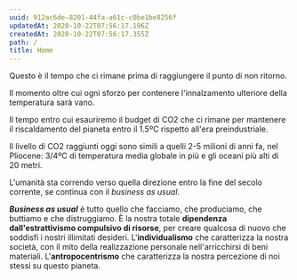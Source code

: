 ```yaml
---
uuid: 912ac6de-8201-44fa-a61c-c0be1be8256f
updatedAt: 2020-10-22T07:56:17.196Z
createdAt: 2020-10-22T07:56:17.355Z
path: /
title: Home
---
```


<CO2LeftBudgetCounter />

Questo è il tempo che ci rimane prima di raggiungere il punto di non ritorno.

Il momento oltre cui ogni sforzo per contenere l'innalzamento ulteriore della temperatura sarà vano.

Il tempo entro cui esauriremo il budget di CO2 che ci rimane per mantenere il riscaldamento del pianeta entro il 1.5ºC rispetto all'era preindustriale.

<CO2LevelsGraph showPoints={true} />

Il livello di CO2 raggiunti oggi sono simili a quelli 2-5 milioni di anni fa, nel Pliocene: 3/4ºC di temperatura media globale in più e gli oceani più alti di 20 metri.

L'umanità sta correndo verso quella direzione entro la fine del secolo corrente, se continua con il _business as usual_.

_**Business as usual**_ è tutto quello che facciamo, che produciamo, che buttiamo e che distruggiamo.
È la nostra totale **dipendenza dall'estrattivismo compulsivo di risorse**, per creare qualcosa di nuovo che soddisfi i nostri illimitati desideri.
L'**individualismo** che caratterizza la nostra società, con il mito della realizzazione personale nell'arricchirsi di beni materiali.
L'**antropocentrismo** che caratterizza la nostra percezione di noi stessi su questo pianeta.

